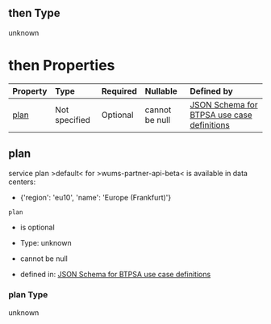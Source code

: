 ## then Type

unknown

# then Properties

| Property      | Type          | Required | Nullable       | Defined by                                                                                                                                                                                                                                        |
| :------------ | :------------ | :------- | :------------- | :------------------------------------------------------------------------------------------------------------------------------------------------------------------------------------------------------------------------------------------------ |
| [plan](#plan) | Not specified | Optional | cannot be null | [JSON Schema for BTPSA use case definitions](btpsa-usecase-properties-services-items-allof-1-then-allof-115-then-allof-0-then-properties-plan.md "undefined#/properties/services/items/allOf/1/then/allOf/115/then/allOf/0/then/properties/plan") |

## plan

service plan >default< for >wums-partner-api-beta< is available in data centers:

*   {'region': 'eu10', 'name': 'Europe (Frankfurt)'}

`plan`

*   is optional

*   Type: unknown

*   cannot be null

*   defined in: [JSON Schema for BTPSA use case definitions](btpsa-usecase-properties-services-items-allof-1-then-allof-115-then-allof-0-then-properties-plan.md "undefined#/properties/services/items/allOf/1/then/allOf/115/then/allOf/0/then/properties/plan")

### plan Type

unknown
